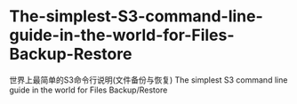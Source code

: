 # The-simplest-S3-command-line-guide-in-the-world-for-Files-Backup-Restore
世界上最简单的S3命令行说明(文件备份与恢复) The simplest S3 command line guide in the world for Files Backup/Restore
